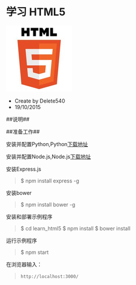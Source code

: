 学习 HTML5
====

<img src="public/images/md/html5-logo.jpg"/>

<br/>

* Create by Delete540
* 19/10/2015

##<a id="md_1" name="md_1"></a>说明##

##<a id="md_2" name="md_2"></a>准备工作##


安装并配置Python,Python[下载地址](https://www.python.org/downloads/)


安装并配置Node.js,Node.js[下载地址](https://nodejs.org/en/download/)

安装Express.js


>$ npm install express -g


安装bower

>$ npm install bower -g


安装和部署示例程序

>$ cd learn_html5
>$ npm install
>$ bower install

运行示例程序

>$ npm start

在浏览器输入：
>`http://localhost:3000/`